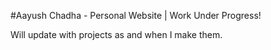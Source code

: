 #Aayush Chadha - Personal Website | Work Under Progress!

Will update with projects as and when I make them. 
